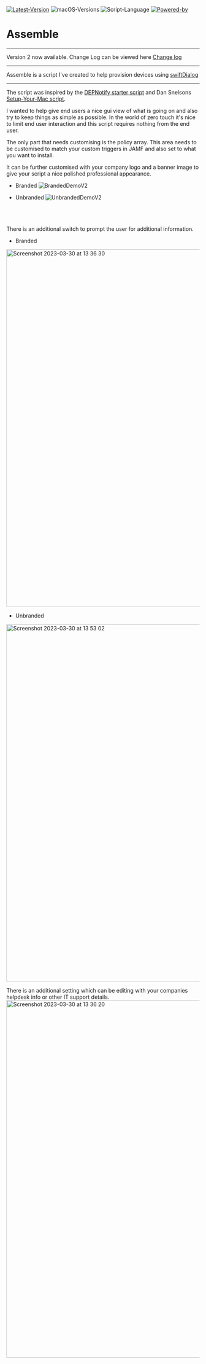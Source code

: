[![Latest-Version](https://img.shields.io/badge/Latest_Version-2.3-green)](https://github.com/PezzaD84/macOSLAPS/releases) ![macOS-Versions](https://img.shields.io/badge/macOS-11+-blue) ![Script-Language](https://img.shields.io/badge/Coding_Language-Bash-blue) [![Powered-by](https://img.shields.io/badge/Powered_by-SwiftDialog-red)](https://github.com/bartreardon/swiftDialog)

# Assemble

---
Version 2 now available.
Change Log can be viewed here [Change log](https://github.com/PezzaD84/Assemble/blob/main/Change%20Log)

---
Assemble is a script I've created to help provision devices using [swiftDialog](https://github.com/bartreardon/swiftDialog)

---
The script was inspired by the [DEPNotify starter script](https://github.com/jamf/DEPNotify-Starter) and Dan Snelsons [Setup-Your-Mac script](https://github.com/dan-snelson/dialog-scripts/tree/main/Setup%20Your%20Mac).

I wanted to help give end users a nice gui view of what is going on and also try to keep things as simple as possible. In the world of zero touch it's nice to limit end user interaction and this script requires nothing from the end user.

The only part that needs customising is the policy array. This area needs to be customised to match your custom triggers in JAMF and also set to what you want to install.

It can be further customised with your company logo and a banner image to give your script a nice polished professional appearance.

- Branded
![BrandedDemoV2](https://user-images.githubusercontent.com/89595349/233336145-589b9bb8-b818-47d1-a546-51a81a6a83e1.png)

- Unbranded
![UnbrandedDemoV2](https://user-images.githubusercontent.com/89595349/233336164-7d7e0faa-d07c-4b78-accd-8a03e9d7849c.png)

<br>
<br>
<br>
There is an additional switch to prompt the user for additional information.


- Branded
<img width="932" alt="Screenshot 2023-03-30 at 13 36 30" src="https://user-images.githubusercontent.com/89595349/233341645-bfa3cbba-1f14-4258-a154-ebd8f3a1288b.png">

- Unbranded
<img width="932" alt="Screenshot 2023-03-30 at 13 53 02" src="https://user-images.githubusercontent.com/89595349/233341677-7b63c0e6-5007-489d-9087-8e0dbb3f7d5c.png">


There is an additional setting which can be editing with your companies helpdesk info or other IT support details.
<img width="932" alt="Screenshot 2023-03-30 at 13 36 20" src="https://user-images.githubusercontent.com/89595349/233344098-c1d83460-dabc-4901-ab5e-b4dcb61366bb.png">

